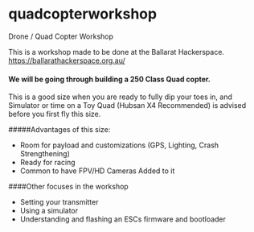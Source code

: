 # quadcopterworkshop
Drone / Quad Copter Workshop

This is a workshop made to be done at the Ballarat Hackerspace. https://ballarathackerspace.org.au/

#### We will be going through building a 250 Class Quad copter. 

This is a good size when you are ready to fully dip your toes in, and Simulator or time on a Toy Quad (Hubsan X4 Recommended) is advised before you first fly this size. 

#####Advantages of this size:
* Room for payload and customizations (GPS, Lighting, Crash Strengthening)
* Ready for racing
* Common to have FPV/HD Cameras Added to it

####Other focuses in the workshop
* Setting your transmitter
* Using a simulator
* Understanding and flashing an ESCs firmware and bootloader
